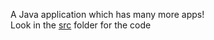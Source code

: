 A Java application which has many more apps!
<br>
Look in the [src](https://github.com/cr-trojan23/SeolaOS/tree/main/src) folder for the code
